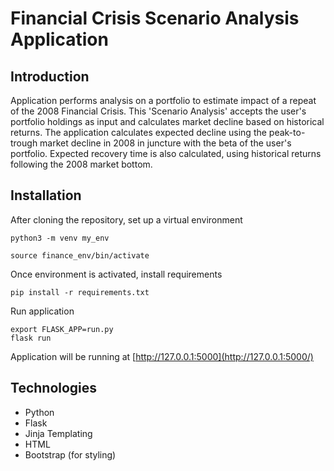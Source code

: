 # Financial Crisis Scenario Analysis Application

## Introduction
Application performs analysis on a portfolio to estimate impact of a repeat of the 2008 Financial Crisis. This 'Scenario Analysis' accepts the user's portfolio holdings as input and calculates market decline based on historical returns. The application calculates expected decline using the peak-to-trough market decline in 2008 in juncture with the beta of the user's portfolio. Expected recovery time is also calculated, using historical returns following the 2008 market bottom. 

## Installation

After cloning the repository, set up a virtual environment

```
python3 -m venv my_env
```
```
source finance_env/bin/activate
```
Once environment is activated, install requirements

```
pip install -r requirements.txt
```
Run application 
```
export FLASK_APP=run.py
flask run
```

Application will be running at [http://127.0.0.1:5000](http://127.0.0.1:5000/)

## Technologies
 * Python
 * Flask
 * Jinja Templating
 * HTML
 * Bootstrap (for styling)
